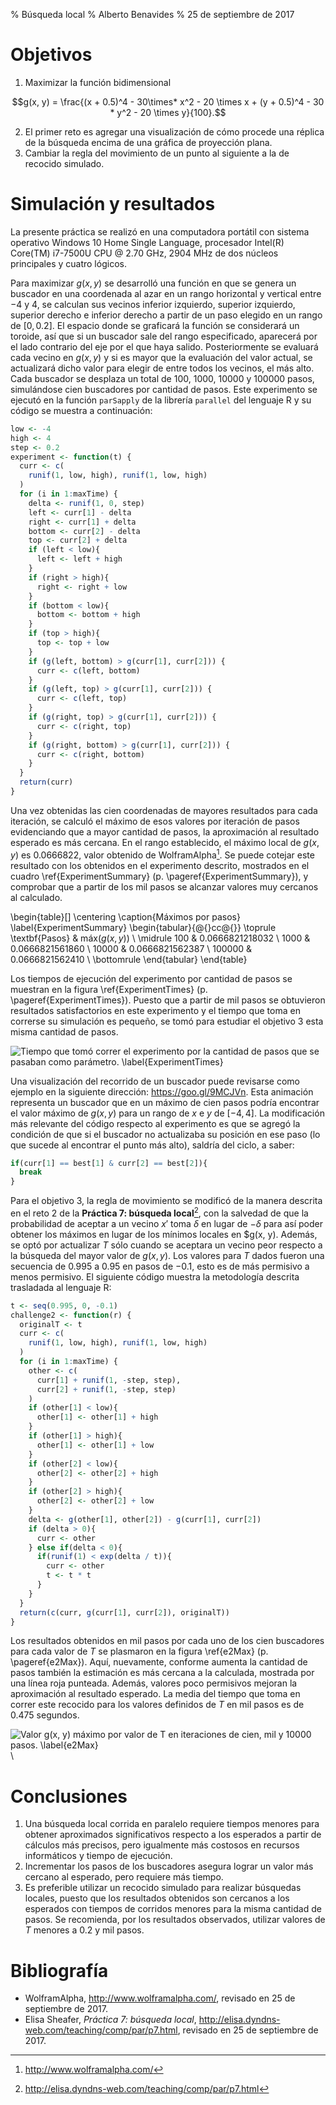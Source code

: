 % Búsqueda local
% Alberto Benavides
% 25 de septiembre de 2017


# Objetivos
1. Maximizar la función bidimensional

$$g(x, y) = \frac{(x + 0.5)^4 - 30\times* x^2 - 20 \times x + (y + 0.5)^4 - 30 * y^2 - 20 \times y}{100}.$$

2. El primer reto es agregar una visualización de cómo procede una réplica de la búsqueda encima de una gráfica de proyección plana.
3. Cambiar la regla del movimiento de un punto al siguiente a la de recocido simulado.

# Simulación y resultados
La presente práctica se realizó en una computadora portátil con sistema operativo Windows 10 Home Single Language, procesador Intel(R) Core(TM) i7-7500U CPU @ $2.70$ GHz, $2904$ MHz de dos núcleos principales y cuatro lógicos.

Para maximizar $g(x, y)$ se desarrolló una función en que se genera un buscador en una coordenada al azar en un rango horizontal y vertical entre $-4$ y $4$, se calculan sus vecinos inferior izquierdo, superior izquierdo, superior derecho e inferior derecho a partir de un paso elegido en un rango de $[0, 0.2]$. El espacio donde se graficará la función se considerará un toroide, así que si un buscador sale del rango especificado, aparecerá por el lado contrario del eje por el que haya salido. Posteriormente se evaluará cada vecino en $g(x, y)$ y si es mayor que la evaluación del valor actual, se actualizará dicho valor para elegir de entre todos los vecinos, el más alto. Cada buscador se desplaza un total de $100$, $1000$, $10000$ y $100000$ pasos, simulándose cien buscadores por cantidad de pasos. Este experimento se ejecutó en la función `parSapply` de la librería `parallel` del lenguaje R y su código se muestra a continuación:

```r
low <- -4
high <- 4
step <- 0.2
experiment <- function(t) {
  curr <- c(
    runif(1, low, high), runif(1, low, high)
  )
  for (i in 1:maxTime) {
    delta <- runif(1, 0, step)
    left <- curr[1] - delta
    right <- curr[1] + delta
    bottom <- curr[2] - delta
    top <- curr[2] + delta
    if (left < low){
      left <- left + high
    }
    if (right > high){
      right <- right + low
    }
    if (bottom < low){
      bottom <- bottom + high
    }
    if (top > high){
      top <- top + low
    }
    if (g(left, bottom) > g(curr[1], curr[2])) {
      curr <- c(left, bottom)
    }
    if (g(left, top) > g(curr[1], curr[2])) {
      curr <- c(left, top)
    }
    if (g(right, top) > g(curr[1], curr[2])) {
      curr <- c(right, top)
    }
    if (g(right, bottom) > g(curr[1], curr[2])) {
      curr <- c(right, bottom)
    }
  }
  return(curr)
}
```

Una vez obtenidas las cien coordenadas de mayores resultados para cada iteración, se calculó el máximo de esos valores por iteración de pasos evidenciando que a mayor cantidad de pasos, la aproximación al resultado esperado es más cercana. En el rango establecido, el máximo local de $g(x, y)$ es $0.0666822$, valor obtenido de WolframAlpha[^945026fb]. Se puede cotejar este resultado con los obtenidos en el experimento descrito, mostrados en el cuadro \ref{ExperimentSummary} (p. \pageref{ExperimentSummary}), y comprobar que a partir de los mil pasos se alcanzar valores muy cercanos al calculado.

\begin{table}[]
\centering
\caption{Máximos por pasos}
\label{ExperimentSummary}
\begin{tabular}{@{}cc@{}}
\toprule
\textbf{Pasos} & máx$(g(x, y))$    \\ \midrule
$100$          & $0.0666821218032$ \\
$1000$         & $0.0666821561860$ \\
$10000$        & $0.0666821562387$ \\
$100000$       & $0.0666821562410$ \\ \bottomrule
\end{tabular}
\end{table}

Los tiempos de ejecución del experimento por cantidad de pasos se muestran en la figura \ref{ExperimentTimes} (p. \pageref{ExperimentTimes}). Puesto que a partir de mil pasos se obtuvieron resultados satisfactorios en este experimento y el tiempo que toma en correrse su simulación es pequeño, se tomó para estudiar el objetivo 3 esta misma cantidad de pasos.

![Tiempo que tomó correr el experimento por la cantidad de pasos que se pasaban como parámetro. \label{ExperimentTimes}](img/e1Elapsed.jpg)

Una visualización del recorrido de un buscador puede revisarse como ejemplo en la siguiente dirección: https://goo.gl/9MCJVn. Esta animación representa un buscador que en un máximo de cien pasos podría encontrar el valor máximo de $g(x, y)$ para un rango de $x$ e $y$ de $[-4, 4]$. La modificación más relevante del código respecto al experimento es que se agregó la condición de que si el buscador no actualizaba su posición en ese paso (lo que sucede al encontrar el punto más alto), saldría del ciclo, a saber:

```r
if(curr[1] == best[1] & curr[2] == best[2]){
  break
}
```

Para el objetivo 3, la regla de movimiento se modificó de la manera descrita en el reto 2 de la **Práctica 7: búsqueda local**[^38080c50], con la salvedad de que la probabilidad de aceptar a un vecino $x'$ toma $\delta$ en lugar de $-\delta$ para así poder obtener los máximos en lugar de los mínimos locales en $g(x, y). Además, se optó por actualizar $T$ sólo cuando se aceptara un vecino peor respecto a la búsqueda del mayor valor de $g(x, y)$. Los valores para $T$ dados fueron una secuencia de $0.995$ a $0.95$ en pasos de $-0.1$, esto es de más permisivo a menos permisivo. El siguiente código muestra la metodología descrita trasladada al lenguaje R:

```r
t <- seq(0.995, 0, -0.1)
challenge2 <- function(r) {
  originalT <- t
  curr <- c(
    runif(1, low, high), runif(1, low, high)
  )
  for (i in 1:maxTime) {
    other <- c(
      curr[1] + runif(1, -step, step),
      curr[2] + runif(1, -step, step)
    )
    if (other[1] < low){
      other[1] <- other[1] + high
    }
    if (other[1] > high){
      other[1] <- other[1] + low
    }
    if (other[2] < low){
      other[2] <- other[2] + high
    }
    if (other[2] > high){
      other[2] <- other[2] + low
    }
    delta <- g(other[1], other[2]) - g(curr[1], curr[2])
    if (delta > 0){
      curr <- other
    } else if(delta < 0){
      if(runif(1) < exp(delta / t)){
        curr <- other
        t <- t * t
      }
    }
  }
  return(c(curr, g(curr[1], curr[2]), originalT))
}
```

Los resultados obtenidos en mil pasos por cada uno de los cien buscadores para cada valor de $T$ se plasmaron en la figura \ref{e2Max} (p. \pageref{e2Max}). Aquí, nuevamente, conforme aumenta la cantidad de pasos también la estimación es más cercana a la calculada, mostrada por una línea roja punteada. Además, valores poco permisivos mejoran la aproximación al resultado esperado. La media del tiempo que toma en correr este recocido para los valores definidos de $T$ en mil pasos es de $0.475$ segundos.

![Valor $g(x, y)$ máximo por valor de $T$ en iteraciones de cien, mil y $10000$ pasos. \label{e2Max}](img/e2Max.jpg)
\ 

[^38080c50]: http://elisa.dyndns-web.com/teaching/comp/par/p7.html

[^945026fb]: http://www.wolframalpha.com/

# Conclusiones
1. Una búsqueda local corrida en paralelo requiere tiempos menores para obtener aproximados significativos respecto a los esperados a partir de cálculos más precisos, pero igualmente más costosos en recursos informáticos y tiempo de ejecución.
2. Incrementar los pasos de los buscadores asegura lograr un valor más cercano al esperado, pero requiere más tiempo.
3. Es preferible utilizar un recocido simulado para realizar búsquedas locales, puesto que los resultados obtenidos son cercanos a los esperados con tiempos de corridos menores para la misma cantidad de pasos. Se recomienda, por los resultados observados, utilizar valores de $T$ menores a $0.2$ y mil pasos.

# Bibliografía
* WolframAlpha, http://www.wolframalpha.com/, revisado en 25 de septiembre de 2017.
* Elisa Sheafer, *Práctica 7: búsqueda local*, http://elisa.dyndns-web.com/teaching/comp/par/p7.html, revisado en 25 de septiembre de 2017.
